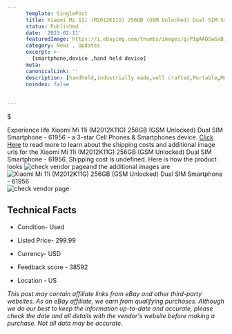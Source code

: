 ```yaml
---
      template: SinglePost
      title: Xiaomi Mi 11i (M2012K11G) 256GB (GSM Unlocked) Dual SIM Smartphone - 61956
      status: Published
      date: '2023-02-11'
      featuredImage: https://i.ebayimg.com/thumbs/images/g/P1gAAOSwGaBj3Xfr/s-l225.jpg
      category: News , Updates
      excerpt: >-
        [smartphone,device ,hand held device]
      meta:
      canonicalLink: ''
      description: [handheld,industrially made,well crafted,Portable,Mobile,Compact,Convenient,Lightweight,Maneuverable,Man-portable,Miniature,Carriable,Hand-held,Light,Holdable,Transportable,Mobile device,Pocket-sized,On-the-go,Wireless,Cordless,Compact size,Convenient size, smartphone,device ,hand held device]
      noindex: false
      
        
---
```

$

Experience life Xiaomi Mi 11i (M2012K11G) 256GB (GSM Unlocked) Dual SIM Smartphone - 61956 - a 3-star Cell Phones & Smartphones device. [Click Here](https://www.ebay.com/itm/134436010555?hash=item1f4d02ba3b%3Ag%3AP1gAAOSwGaBj3Xfr&mkevt=1&mkcid=1&mkrid=711-53200-19255-0&campid=%253CePNCampaignId%253E&customid=%253CreferenceId%253E&toolid=10049) to read more to learn about the shipping costs and additional image urls for the Xiaomi Mi 11i (M2012K11G) 256GB (GSM Unlocked) Dual SIM Smartphone - 61956. Shipping cost is undefined. Here is how the product looks ![check vendor page](https://i.ebayimg.com/thumbs/images/g/P1gAAOSwGaBj3Xfr/s-l225.jpg)and the additional images are![Xiaomi Mi 11i (M2012K11G) 256GB (GSM Unlocked) Dual SIM Smartphone - 61956](https://i.ebayimg.com/images/g/P1gAAOSwGaBj3Xfr/s-l1600.jpg)![check vendor page](https://origin-galleryplus.ebayimg.com/ws/web/134436010555_2_0_1/225x225.jpg,https://origin-galleryplus.ebayimg.com/ws/web/134436010555_3_0_1/225x225.jpg,https://origin-galleryplus.ebayimg.com/ws/web/134436010555_4_0_1/225x225.jpg,https://origin-galleryplus.ebayimg.com/ws/web/134436010555_5_0_1/225x225.jpg,https://origin-galleryplus.ebayimg.com/ws/web/134436010555_6_0_1/225x225.jpg,https://origin-galleryplus.ebayimg.com/ws/web/134436010555_7_0_1/225x225.jpg,https://origin-galleryplus.ebayimg.com/ws/web/134436010555_8_0_1/225x225.jpg,https://origin-galleryplus.ebayimg.com/ws/web/134436010555_9_0_1/225x225.jpg,https://origin-galleryplus.ebayimg.com/ws/web/134436010555_10_0_1/225x225.jpg)



 ## Technical Facts 



     
      

 - Condition- Used 


      

 - Listed Price- 299.99 


      

 - Currency- USD 


      

 - Feedback score - 38592 


      

 - Location - US 


      
      

 *_This post may contain affiliate links from eBay and other third-party websites. As an eBay affiliate, we earn from qualifying purchases. Although we do our best to keep the information up-to-date and accurate, please check the date and all details with the vendor's website before making a purchase. Not all data may be accurate._*






